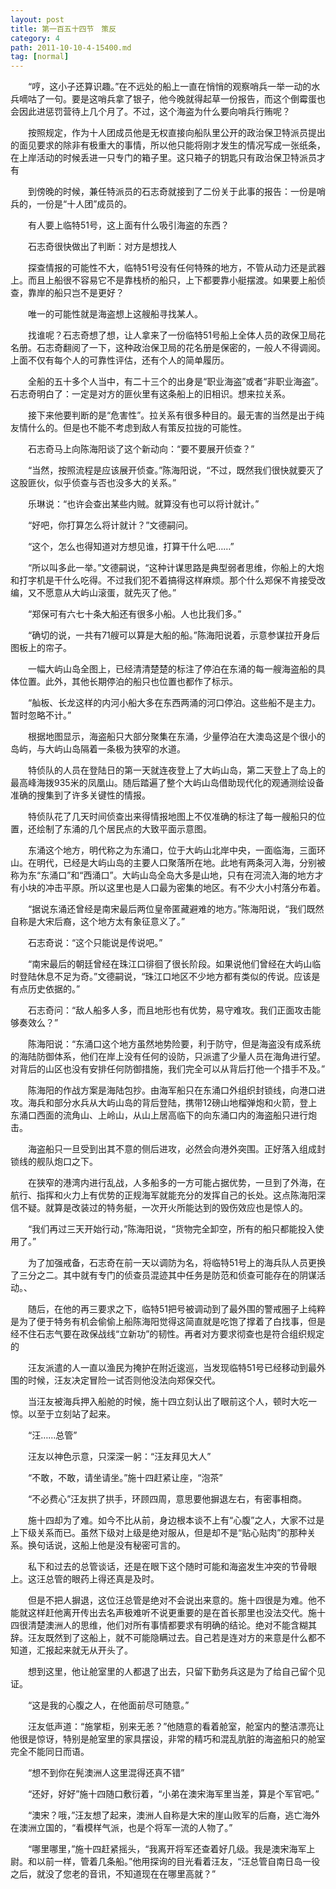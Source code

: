 ```yaml
---
layout: post
title: 第一百五十四节　策反
category: 4
path: 2011-10-10-4-15400.md
tag: [normal]
---
```


　　“哼，这小子还算识趣。”在不远处的船上一直在悄悄的观察哨兵一举一动的水兵嘀咕了一句。要是这哨兵拿了银子，他今晚就得起草一份报告，而这个倒霉蛋也会因此进惩罚营待上几个月了。不过，这个海盗为什么要向哨兵行贿呢？

　　按照规定，作为十人团成员他是无权直接向船队里公开的政治保卫特派员提出的面见要求的除非有极重大的事情，所以他只能将刚才发生的情况写成一张纸条，在上岸活动的时候丢进一只专门的箱子里。这只箱子的钥匙只有政治保卫特派员才有

　　到傍晚的时候，兼任特派员的石志奇就接到了二份关于此事的报告：一份是哨兵的，一份是“十人团”成员的。

　　有人要上临特51号，这上面有什么吸引海盗的东西？

　　石志奇很快做出了判断：对方是想找人

　　探查情报的可能性不大，临特51号没有任何特殊的地方，不管从动力还是武器上。而且上船很不容易它不是靠栈桥的船只，上下都要靠小艇摆渡。如果要上船侦查，靠岸的船只岂不是更好？

　　唯一的可能性就是海盗想上这艘船寻找某人。

　　找谁呢？石志奇想了想，让人拿来了一份临特51号船上全体人员的政保卫局花名册。石志奇翻阅了一下，这种政治保卫局的花名册是保密的，一般人不得调阅。上面不仅有每个人的可靠性评估，还有个人的简单履历。

　　全船的五十多个人当中，有二十三个的出身是“职业海盗”或者“非职业海盗”。石志奇明白了：一定是对方的匪伙里有这条船上的旧相识。想来拉关系。

　　接下来他要判断的是“危害性”。拉关系有很多种目的。最无害的当然是出于纯友情什么的。但是也不能不考虑到敌人有策反拉拢的可能性。

　　石志奇马上向陈海阳谈了这个新动向：“要不要展开侦查？”

　　“当然，按照流程是应该展开侦查。”陈海阳说，“不过，既然我们很快就要灭了这股匪伙，似乎侦查与否也没多大的关系。”

　　乐琳说：“也许会查出某些内贼。就算没有也可以将计就计。”

　　“好吧，你打算怎么将计就计？”文德嗣问。

　　“这个，怎么也得知道对方想见谁，打算干什么吧……”

　　“所以叫多此一举。”文德嗣说，“这种计谋思路是典型弱者思维，你船上的大炮和打字机是干什么吃得。不过我们犯不着搞得这样麻烦。那个什么郑保不肯接受改编，又不愿意从大屿山滚蛋，就先灭了他。”

　　“郑保可有六七十条大船还有很多小船。人也比我们多。”

　　“确切的说，一共有71艘可以算是大船的船。”陈海阳说着，示意参谋拉开身后图板上的帘子。

　　一幅大屿山岛全图上，已经清清楚楚的标注了停泊在东涌的每一艘海盗船的具体位置。此外，其他长期停泊的船只也位置也都作了标示。

　　“舢板、长龙这样的内河小船大多在东西两涌的河口停泊。这些船不是主力。暂时忽略不计。”

　　根据地图显示，海盗船只大部分聚集在东涌，少量停泊在大澳岛这是个很小的岛屿，与大屿山岛隔着一条极为狭窄的水道。

　　特侦队的人员在登陆日的第一天就连夜登上了大屿山岛，第二天登上了岛上的最高峰海拨935米的凤凰山。随后踏遍了整个大屿山岛借助现代化的观通测绘设备准确的搜集到了许多关键性的情报。

　　特侦队花了几天时间侦查出来得情报地图上不仅准确的标注了每一艘船只的位置，还绘制了东涌的几个居民点的大致平面示意图。

　　东涌这个地方，明代称之为东涌口，位于大屿山北岸中央，一面临海，三面环山。在明代，已经是大屿山岛的主要人口聚落所在地。此地有两条河入海，分别被称为东“东涌口”和“西涌口”。大屿山岛全岛大多是山地，只有在河流入海的地方才有小块的冲击平原。所以这里也是人口最为密集的地区。有不少大小村落分布着。

　　“据说东涌还曾经是南宋最后两位皇帝匿藏避难的地方。”陈海阳说，“我们既然自称是大宋后裔，这个地方太有象征意义了。”

　　石志奇说：“这个只能说是传说吧。”

　　“南宋最后的朝廷曾经在珠江口徘徊了很长阶段。如果说他们曾经在大屿山临时登陆休息不足为奇。”文德嗣说，“珠江口地区不少地方都有类似的传说。应该是有点历史依据的。”

　　石志奇问：“敌人船多人多，而且地形也有优势，易守难攻。我们正面攻击能够奏效么？”

　　陈海阳说：“东涌口这个地方虽然地势险要，利于防守，但是海盗没有成系统的海陆防御体系，他们在岸上没有任何的设防，只派遣了少量人员在海角进行望。对背后的山区也没有安排任何防御措施，我们完全可以从背后打他一个措手不及。”

　　陈海阳的作战方案是海陆包抄。由海军船只在东涌口外组织封锁线，向港口进攻。海兵和部分水兵从大屿山岛的背后登陆，携带12磅山地榴弹炮和火箭，登上东涌口西面的流角山、上岭山，从山上居高临下的向东涌口内的海盗船只进行炮击。

　　海盗船只一旦受到出其不意的侧后进攻，必然会向港外突围。正好落入组成封锁线的舰队炮口之下。

　　在狭窄的港湾内进行乱战，人多船多的一方可能占据优势，一旦到了外海，在航行、指挥和火力上有优势的正规海军就能充分的发挥自己的长处。这点陈海阳深信不疑。就算是改装过的特务艇，一次开火所能达到的毁伤效应也是惊人的。

　　“我们再过三天开始行动，”陈海阳说，“货物完全卸空，所有的船只都能投入使用了。”

　　为了加强戒备，石志奇在前一天以调防为名，将临特51号上的海兵队人员更换了三分之二。其中就有专门的侦查员混迹其中任务是防范和侦查可能存在的阴谋活动。、

　　随后，在他的再三要求之下，临特51把号被调动到了最外围的警戒圈子上纯粹是为了便于特务有机会偷偷上船陈海阳觉得这简直就是吃饱了撑着了白找事，但是经不住石志气要在政保战线“立新功”的韧性。再者对方要求彻查也是符合组织规定的

　　汪友派遣的人一直以渔民为掩护在附近逡巡，当发现临特51号已经移动到最外围的时候，汪友决定冒险一试否则他没法向郑保交代。

　　当汪友被海兵押入船舱的时候，施十四立刻认出了眼前这个人，顿时大吃一惊。以至于立刻站了起来。

　　“汪……总管”

　　汪友以神色示意，只深深一躬：“汪友拜见大人”

　　“不敢，不敢，请坐请坐。”施十四赶紧让座，“泡茶”

　　“不必费心”汪友拱了拱手，环顾四周，意思要他摒退左右，有密事相商。

　　施十四却为了难。如今不比从前，身边根本谈不上有“心腹”之人，大家不过是上下级关系而已。虽然下级对上级是绝对服从，但是却不是“贴心贴肉”的那种关系。换句话说，这船上他是没有秘密可言的。

　　私下和过去的总管谈话，还是在眼下这个随时可能和海盗发生冲突的节骨眼上。这汪总管的眼药上得还真是及时。

　　但是不把人摒退，这位汪总管是绝对不会说出来意的。施十四很是为难。他不能就这样赶他离开传出去名声极难听不说更重要的是在首长那里也没法交代。施十四很清楚澳洲人的思维，他们对所有事情都要求有明确的结论。绝对不能含糊其辞。汪友既然到了这船上，就不可能隐瞒过去。自己若是连对方的来意是什么都不知道，汇报起来就无从开头了。

　　想到这里，他让舱室里的人都退了出去，只留下勤务兵这是为了给自己留个见证。

　　“这是我的心腹之人，在他面前尽可随意。”

　　汪友低声道：“施掌柜，别来无恙？”他随意的看着舱室，舱室内的整洁漂亮让他很是惊讶，特别是舱室里的家具摆设，非常的精巧和混乱肮脏的海盗船只的舱室完全不能同日而语。

　　“想不到你在髡澳洲人这里混得还真不错”

　　“还好，好好”施十四随口敷衍着，“小弟在澳宋海军里当差，算是个军官吧。”

　　“澳宋？哦，”汪友想了起来，澳洲人自称是大宋的崖山败军的后裔，逃亡海外在澳洲立国的，“看模样气派，也是个将军一流的人物了。”

　　“哪里哪里，”施十四赶紧摇头，“我离开将军还查着好几级。我是澳宋海军上尉。和以前一样，管着几条船。”他用探询的目光看着汪友，“汪总管自南日岛一役之后，就没了您老的音讯，不知道现在在哪里高就？”
